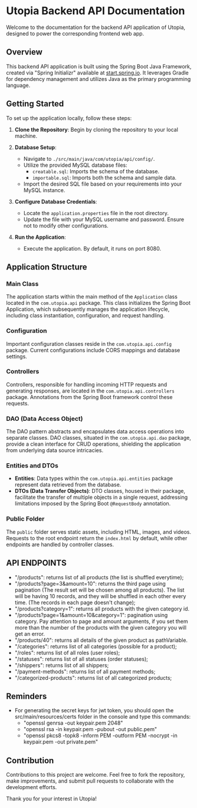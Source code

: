 # Utopia Backend API Documentation

Welcome to the documentation for the backend API application of Utopia, designed to power the corresponding frontend web app.

## Overview

This backend API application is built using the Spring Boot Java Framework, created via "Spring Initializr" available at [start.spring.io](https://start.spring.io). It leverages Gradle for dependency management and utilizes Java as the primary programming language.

## Getting Started

To set up the application locally, follow these steps:

1. **Clone the Repository**: Begin by cloning the repository to your local machine.

2. **Database Setup**:
    - Navigate to `./src/main/java/com/utopia/api/config/`.
    - Utilize the provided MySQL database files:
        - `creatable.sql`: Imports the schema of the database.
        - `importable.sql`: Imports both the schema and sample data.
    - Import the desired SQL file based on your requirements into your MySQL instance.

3. **Configure Database Credentials**:
    - Locate the `application.properties` file in the root directory.
    - Update the file with your MySQL username and password. Ensure not to modify other configurations.

4. **Run the Application**:
    - Execute the application. By default, it runs on port 8080.

## Application Structure

### Main Class
The application starts within the main method of the `Application` class located in the `com.utopia.api` package. This class initializes the Spring Boot Application, which subsequently manages the application lifecycle, including class instantiation, configuration, and request handling.

### Configuration
Important configuration classes reside in the `com.utopia.api.config` package. Current configurations include CORS mappings and database settings.

### Controllers
Controllers, responsible for handling incoming HTTP requests and generating responses, are located in the `com.utopia.api.controllers` package. Annotations from the Spring Boot framework control these requests.

### DAO (Data Access Object)
The DAO pattern abstracts and encapsulates data access operations into separate classes. DAO classes, situated in the `com.utopia.api.dao` package, provide a clean interface for CRUD operations, shielding the application from underlying data source intricacies.

### Entities and DTOs
- **Entities**: Data types within the `com.utopia.api.entities` package represent data retrieved from the database.
- **DTOs (Data Transfer Objects)**: DTO classes, housed in their package, facilitate the transfer of multiple objects in a single request, addressing limitations imposed by the Spring Boot `@RequestBody` annotation.

### Public Folder
The `public` folder serves static assets, including HTML, images, and videos. Requests to the root endpoint return the `index.html` by default, while other endpoints are handled by controller classes.

## API ENDPOINTS
   - "/products": returns list of all products (the list is shuffled everytime);
   - "/products?page=3&amount=10": returns the third page using pagination (The result set will be chosen among all products). The list will be having 10 records, and they will be shuffled in each other every time. (The records in each page doesn't change);
   - "/products?category=1": returns all products with the given category id.
   - "/products?page=1&amount=10&category=1": pagination using category. Pay attention to page and amount arguments, if you set them more than the number of the products with the given category you will get an error.
   - "/products/40": returns all details of the given product as pathVariable.
   - "/categories": returns list of all categories (possible for a product);
   - "/roles": returns list of all roles (user roles);
   - "/statuses": returns list of all statuses (order statuses);
   - "/shippers": returns list of all shippers;
   - "/payment-methods": returns list of all payment methods;
   - "/categorized-products": returns list of all categorized products;

## Reminders
   - For generating the secret keys for jwt token, you should open the src/main/resources/certs folder in the console and type this commands:
     - "openssl genrsa -out keypair.pem 2048"
     - "openssl rsa -in keypair.pem -pubout -out public.pem"
     - "openssl pkcs8 -topk8 -inform PEM -outform PEM -nocrypt -in keypair.pem -out private.pem"

## Contribution

Contributions to this project are welcome. Feel free to fork the repository, make improvements, and submit pull requests to collaborate with the development efforts.

Thank you for your interest in Utopia!